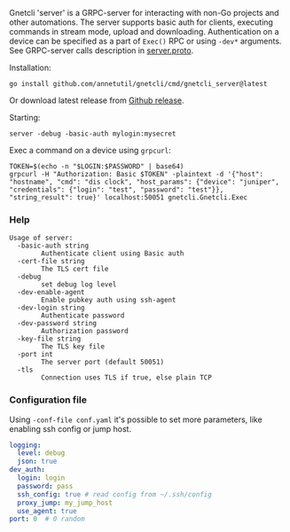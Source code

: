 Gnetcli 'server' is a GRPC-server for interacting with non-Go projects and other automations.
The server supports basic auth for clients, executing commands in stream mode, upload and downloading. 
Authentication on a device can be specified as a part of `Exec()` RPC or using `-dev*` arguments.
See GRPC-server calls description in [server.proto](https://github.com/annetutil/gnetcli/blob/main/pkg/server/proto/server.proto).

Installation:
```shell
go install github.com/annetutil/gnetcli/cmd/gnetcli_server@latest
```
Or download latest release from [Github release](https://github.com/annetutil/gnetcli/releases/).

Starting:
```shell
server -debug -basic-auth mylogin:mysecret
```

Exec a command on a device using `grpcurl`:
```shell
TOKEN=$(echo -n "$LOGIN:$PASSWORD" | base64)
grpcurl -H "Authorization: Basic $TOKEN" -plaintext -d '{"host": "hostname", "cmd": "dis clock", "host_params": {"device": "juniper", "credentials": {"login": "test", "password": "test"}}, "string_result": true}' localhost:50051 gnetcli.Gnetcli.Exec
```


### Help

```
Usage of server:
  -basic-auth string
    	Authenticate client using Basic auth
  -cert-file string
    	The TLS cert file
  -debug
    	set debug log level
  -dev-enable-agent
    	Enable pubkey auth using ssh-agent
  -dev-login string
    	Authenticate password
  -dev-password string
    	Authorization password
  -key-file string
    	The TLS key file
  -port int
    	The server port (default 50051)
  -tls
    	Connection uses TLS if true, else plain TCP
```

### Configuration file

Using `-conf-file conf.yaml` it's possible to set more parameters, like enabling ssh config or jump host.

```yaml
logging:
  level: debug
  json: true
dev_auth:
  login: login
  password: pass
  ssh_config: true # read config from ~/.ssh/config
  proxy_jump: my_jump_host
  use_agent: true
port: 0  # 0 random
```
